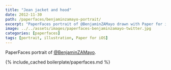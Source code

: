 ```yaml
---
title: "Jean jacket and hood"
date: 2012-11-30
path: /paperfaces/benjaminzamayo-portrait/
excerpt: "PaperFaces portrait of @BenjaminZAMayo drawn with Paper for iOS on an iPad."
image: ../../assets/images/paperfaces-benjaminzamayo-twitter.jpg
categories: [paperfaces]
tags: [portrait, illustration, Paper for iOS]
---
```


PaperFaces portrait of [@BenjaminZAMayo](https://twitter.com/BenjaminZAMayo).

{% include_cached boilerplate/paperfaces.md %}
